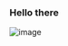 ### Hello there 
![image](https://static.wikia.nocookie.net/df4a5f18-f66e-439a-bed8-41b6cebe996a/scale-to-width/755)

<!--
**marcosalves-bitg/marcosalves-bitg** is a ✨ _special_ ✨ repository because its `README.md` (this file) appears on your GitHub profile.

Here are some ideas to get you started:

- 🔭 I’m currently working on ...
- 🌱 I’m currently learning ...
- 👯 I’m looking to collaborate on ...
- 🤔 I’m looking for help with ...
- 💬 Ask me about ...
- 📫 How to reach me: ...
- 😄 Pronouns: ...
- ⚡ Fun fact: ...
-->
